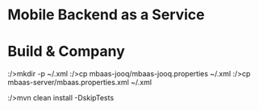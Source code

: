 # Mobile Backend as a Service

# Build & Company

:/>mkdir -p ~/.xml
:/>cp mbaas-jooq/mbaas-jooq.properties ~/.xml
:/>cp mbaas-server/mbaas.properties.xml ~/.xml

:/>mvn clean install -DskipTests
